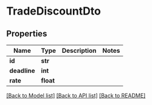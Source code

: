 # TradeDiscountDto

## Properties
Name | Type | Description | Notes
------------ | ------------- | ------------- | -------------
**id** | **str** |  | 
**deadline** | **int** |  | 
**rate** | **float** |  | 

[[Back to Model list]](../README.md#documentation-for-models) [[Back to API list]](../README.md#documentation-for-api-endpoints) [[Back to README]](../README.md)


